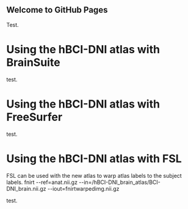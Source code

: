 ## Welcome to GitHub Pages
Test.
# Using the hBCI-DNI atlas with BrainSuite
test.
# Using the hBCI-DNI atlas with FreeSurfer
test.
# Using the hBCI-DNI atlas with FSL
FSL can be used with the new atlas to warp atlas labels to the subject labels.
fnirt --ref=<path-to-anat-img>anat.nii.gz --in=<path-to-atlas>/hBCI-DNI_brain_atlas/BCI-DNI_brain.nii.gz --iout=fnirtwarpedimg.nii.gz


test.
